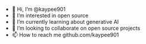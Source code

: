 - 👋 Hi, I’m @kaypee901
- 👀 I’m interested in open source
- 🌱 I’m currently learning about generative AI
- 💞️ I’m looking to collaborate on open source projects
- 📫 How to reach me github.com/kaypee901

<!---
kaypee901/kaypee901 is a ✨ special ✨ repository because its `README.md` (this file) appears on your GitHub profile.
You can click the Preview link to take a look at your changes.
--->
